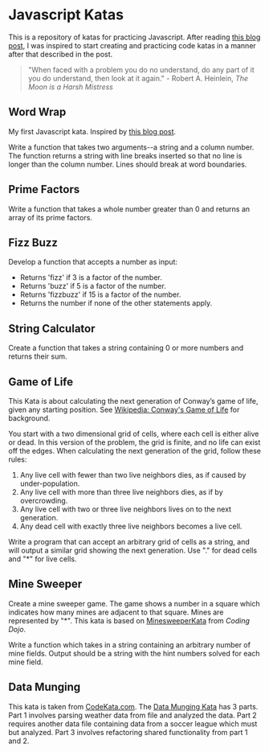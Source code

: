 # Javascript Katas
This is a repository of katas for practicing Javascript. After reading [this blog post][clean-coder-blog], I was inspired to start creating and practicing code katas in a manner after that described in the post.

>"When faced with a problem you do no understand, do any part of it you do understand, then look at it again." - Robert A. Heinlein, _The Moon is a Harsh Mistress_

## Word Wrap
My first Javascript kata. Inspired by [this blog post][clean-coder-blog].

Write a function that takes two arguments--a string and a column number. The function returns a string with line breaks inserted so that no line is longer than the column number. Lines should break at word boundaries.

## Prime Factors
Write a function that takes a whole number greater than 0 and returns an array of its prime factors.

## Fizz Buzz
Develop a function that accepts a number as input:
* Returns 'fizz' if 3 is a factor of the number.
* Returns 'buzz' if 5 is a factor of the number.
* Returns 'fizzbuzz' if 15 is a factor of the number.
* Returns the number if none of the other statements apply.

## String Calculator
Create a function that takes a string containing 0 or more numbers and returns their sum.

## Game of Life
This Kata is about calculating the next generation of Conway’s game of life, given any starting position. See [Wikipedia: Conway's Game of Life][game-of-life] for background.

You start with a two dimensional grid of cells, where each cell is either alive or dead. In this version of the problem, the grid is finite, and no life can exist off the edges. When calculating the next generation of the grid, follow these rules:
1. Any live cell with fewer than two live neighbors dies, as if caused by under-population.
2. Any live cell with more than three live neighbors dies, as if by overcrowding.
3. Any live cell with two or three live neighbors lives on to the next generation.
4. Any dead cell with exactly three live neighbors becomes a live cell.

Write a program that can accept an arbitrary grid of cells as a string, and will output a similar grid showing the next generation. Use "." for dead cells and "*" for live cells.

## Mine Sweeper
Create a mine sweeper game. The game shows a number in a square which indicates how many mines are adjacent to that square. Mines are represented by "*". This kata is based on [MinesweeperKata][minesweeper] from *Coding Dojo*.

Write a function which takes in a string containing an arbitrary number of mine fields. Output should be a string with the hint numbers solved for each mine field.

## Data Munging
This kata is taken from [CodeKata.com][ck]. The [Data Munging Kata][ck-data-munging] has 3 parts. Part 1 involves parsing weather data from file and analyzed the data. Part 2 requires another data file containing data from a soccer league which must but analyzed. Part 3 involves refactoring shared functionality from part 1 and 2.

<!-- References -->
[clean-coder-blog]: http://thecleancoder.blogspot.com/2010/10/craftsman-62-dark-path.html
[game-of-life]: http://en.wikipedia.org/wiki/Conway%27s_Game_of_Life 
[minesweeper]: [http://codingdojo.org/kata/Minesweeper/]
[ck]: http://codekata.com/
[ck-data-munging]: http://codekata.com/kata/kata04-data-munging/